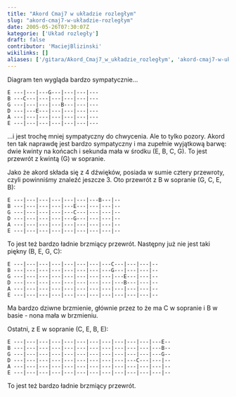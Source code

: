 ```yaml
---
title: "Akord Cmaj7 w układzie rozległym"
slug: "akord-cmaj7-w-układzie-rozległym"
date: 2005-05-26T07:30:07Z
kategorie: ['Układ rozległy']
draft: false
contributor: 'MaciejBlizinski'
wikilinks: []
aliases: ['/gitara/Akord_Cmaj7_w_układzie_rozległym', 'akord-cmaj7-w-ukladzie-rozleglym']
---
```

Diagram ten wygląda bardzo sympatycznie...


```
E ---|---|---G---|---|---|---
B ---C---|---|---|---|---|---
G ---|---|---|---B---|---|---
D ---|---E---|---|---|---|---
A ---|---|---|---|---|---|---
E ---|---|---|---|---|---|---
```


...i jest trochę mniej sympatyczny do chwycenia. Ale to tylko pozory.
Akord ten tak naprawdę jest bardzo sympatyczny i ma zupełnie wyjątkową
barwę: dwie kwinty na końcach i sekunda mała w środku (E, B, C, G). To
jest przewrót z kwintą (G) w sopranie.

Jako że akord składa się z 4 dźwięków, posiada w sumie cztery przewroty,
czyli powinniśmy znaleźć jeszcze 3. Oto przewrót z B w sopranie (G, C,
E, B):


```
E ---|---|---|---|---|---|---B---|--
B ---|---|---|---|---E---|---|---|--
G ---|---|---|---|---C---|---|---|--
D ---|---|---|---|---G---|---|---|--
A ---|---|---|---|---|---|---|---|--
E ---|---|---|---|---|---|---|---|--
```


To jest też bardzo ładnie brzmiący przewrót. Następny już nie jest taki
piękny (B, E, G, C):


```
E ---|---|---|---|---|---|---|---C---|---|---|--
B ---|---|---|---|---|---|---|---G---|---|---|--
G ---|---|---|---|---|---|---|---|---E---|---|--
D ---|---|---|---|---|---|---|---|---B---|---|--
A ---|---|---|---|---|---|---|---|---|---|---|--
E ---|---|---|---|---|---|---|---|---|---|---|--
```


Ma bardzo dziwne brzmienie, głównie przez to że ma C w sopranie i B w
basie - nona mała w brzmieniu.

Ostatni, z E w sopranie (C, E, B, E):


```
E ---|---|---|---|---|---|---|---|---|---|---|---E--
B ---|---|---|---|---|---|---|---|---|---|---|---B--
G ---|---|---|---|---|---|---|---|---|---|---|---G--
D ---|---|---|---|---|---|---|---|---|---C---|---|--
A ---|---|---|---|---|---|---|---|---|---|---|---|--
E ---|---|---|---|---|---|---|---|---|---|---|---|--
```


To jest też bardzo ładnie brzmiący przewrót.

